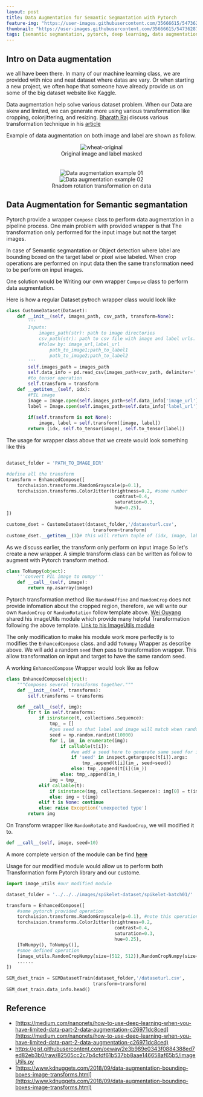 ```yaml
---
layout: post
title: Data Augmentation for Semantic Segmantation with Pytorch
feature-img: "https://user-images.githubusercontent.com/35666615/54736287-6b4edd00-4b78-11e9-9155-d8019e7ce790.png"
thumbnail: "https://user-images.githubusercontent.com/35666615/54736287-6b4edd00-4b78-11e9-9155-d8019e7ce790.png"
tags: [semantic segmantation, pytorch, deep learning, data augmentation]
---
```



## Intro on Data augmentation
we all have been there. In many of our machine learning class, we are provided with nice and neat dataset where datas are vary. Or when starting a new project, we often hope that someone have already provide us on some of the big dataset website like Kaggle. 

Data augmentation help solve various dataset problem. When our Data are skew and limited, we can generate more using various transformation like cropping, colorjittering, and resizing. [Bharath Raj](https://medium.com/@thatbrguy) discuss various transformation technique in his [article](https://medium.com/nanonets/how-to-use-deep-learning-when-you-have-limited-data-part-2-data-augmentation-c26971dc8ced)

Example of data augmentation on both image and label are shown as follow. 


<center><img src="https://user-images.githubusercontent.com/35666615/54735532-ba930e80-4b74-11e9-87f8-991dff41868b.png" alt="wheat-original"></center>
<center> Original image and label masked</center><br><br>

<center><img src="https://user-images.githubusercontent.com/35666615/54735479-6c7e0b00-4b74-11e9-80d5-f6f67a62b958.png" alt="Data augmentation example 01"></center>

<center><img src="https://user-images.githubusercontent.com/35666615/54735489-7acc2700-4b74-11e9-9a3e-3fc823076cb1.png" alt="Data augmentation example 02"></center>
<center>Rnadom rotation transformation on data</center>


## Data Augmentation for Semantic segmantation
Pytorch provide a wrapper `Compose` class to perform data augmentation in a pipeline process. One main problem with provided wrapper is that The transformation only performed for the input image but not the target images. 

In case of Semantic segmantation or Object detection where label are bounding boxed on the target label or pixel wise labeled. When   crop operations are performed on input data then the same transformation need to be perform on input images. 

One solution would be Writing our own wrapper `Compose` class to perform data augmentation. 

Here is how a regular Dataset pytroch wrapper class would look like

```python
class CustomeDataset(Dataset):
    def __init__(self, images_path, csv_path, transform=None):
        '''
        Inputs:
            images_path(str): path to image directories
            csv_path(str): path to csv file with image and label urls. 
            #folow by: image_url,label_url
                path_to_image1;path_to_label1
                path_to_image2;path_to_label2
        '''
        self.images_path = images_path
        self.data_info = pd.read_csv(images_path+csv_path, delimiter=';')
        #to_tensor operation
        self.transform = transform
    def __getitem__(self, idx):
        #PIL image
        image = Image.open(self.images_path+self.data_info['image_url'][idx])
        label = Image.open(self.images_path+self.data_info['label_url'][idx])
        
        if(self.transform is not None):
            image, label = self.transform([image, label])
        return (idx, self.to_tensor(image), self.to_tensor(label))
```

The usage for wrapper class above that we create would look something like this

```python

dataset_folder = 'PATH_TO_IMAGE_DIR'

#define all the transform
transform = EnhancedCompose([
    torchvision.transforms.RandomGrayscale(p=0.1),
    torchvision.transforms.ColorJitter(brightness=0.2, #some number
                                        contrast=0.4, 
                                        saturation=0.3, 
                                        hue=0.25),
])

custome_dset = CustomeDataset(dataset_folder,'/dataseturl.csv', 
                                transform=transform)       
custome_dset.__getitem__(3)# this will return tuple of (idx, image, label)
```

As we discuss earlier, the transform only perform on input image So let's create a new wrapper. A simple transform class can be written as follow to augment with Pytorch transform method. 

```python
class ToNumpy(object):
    '''convert PIL image to numpy'''
    def __call__(self, image):
        return np.asarray(image)
```

Pytorch transformation method like `RandomAffine` and `RandomCrop` does not provide infomation about the cropped region, therefore, we will write our own `RandomCrop` or `RandomRotation` follow template above. [Wei Ouyang]() shared his imageUtils module which provide many helpful Transformation following the above template. [Link to his ImageUtils module](https://gist.github.com/oeway/2e3b989e0343f0884388ed7ed82eb3b0)
 
The only modification to make his module work more perfectly is to modifies the `EnhancedCompose` class. and add `ToNumpy` Wrapper as describe above. We will add a random `seed` then pass to transformation wrapper. This allow transformation on input and target to have the same random seed.

A working `EnhancedCompose` Wrapper would look like as follow 

```python
class EnhancedCompose(object):
    """Composes several transforms together."""
    def __init__(self, transforms):
        self.transforms = transforms

    def __call__(self, img):
        for t in self.transforms:
            if isinstance(t, collections.Sequence):
                tmp_ = []
                #gen seed so that label and image will match when randomize
                seed = np.random.randint(10000)
                for i, im_ in enumerate(img):
                    if callable(t[i]):
                        #we add a seed here to generate same seed for input and target
                        if 'seed' in inspect.getargspec(t[i]).args:
                            tmp_.append(t[i](im_, seed=seed))
                        else: tmp_.append(t[i](im_))
                    else: tmp_.append(im_)
                img = tmp_
            elif callable(t):
                if isinstance(img, collections.Sequence): img[0] = t(img[0])
                else: img = t(img)
            elif t is None: continue
            else: raise Exception('unexpected type')
        return img
```

On Transform wrapper like `RandomRotate` and `RandomCrop`, we will modified it to. 
```python
def __call__(self, image, seed=10)
```
A more complete version of the module can be find [**here**]([https://gist.github.com/datduyng/8d0db0afcfe4ba1f1fb4fa307938f5f9](https://gist.github.com/datduyng/8d0db0afcfe4ba1f1fb4fa307938f5f9))

Usage for our modified module would allow us to perform both Transformation form Pytorch library and our custome.

```python
import image_utils #our modified module

dataset_folder = '../../../images/spikelet-dataset/spikelet-batch01/'

transform = EnhancedCompose([
	#some pytorch provided operation
    torchvision.transforms.RandomGrayscale(p=0.1), #note this operation only perform on input image
    torchvision.transforms.ColorJitter(brightness=0.2, 
                                        contrast=0.4, 
                                        saturation=0.3, 
                                        hue=0.25),
    [ToNumpy(), ToNumpy()],
    #smoe defined operation
    [image_utils.RandomCropNumpy(size=(512, 512)),RandomCropNumpy(size=(512, 512))],
    ......
])

SEM_dset_train = SEMDatasetTrain(dataset_folder,'/dataseturl.csv', 
                                transform=transform)
SEM_dset_train.data_info.head()
```


## Reference
- [https://medium.com/nanonets/how-to-use-deep-learning-when-you-have-limited-data-part-2-data-augmentation-c26971dc8ced](https://medium.com/nanonets/how-to-use-deep-learning-when-you-have-limited-data-part-2-data-augmentation-c26971dc8ced)
- https://gist.githubusercontent.com/oeway/2e3b989e0343f0884388ed7ed82eb3b0/raw/82505cc2c7b4cfdf61b537bb8aae146658af65b5/imageUtils.py
- [https://www.kdnuggets.com/2018/09/data-augmentation-bounding-boxes-image-transforms.html](https://www.kdnuggets.com/2018/09/data-augmentation-bounding-boxes-image-transforms.html)

